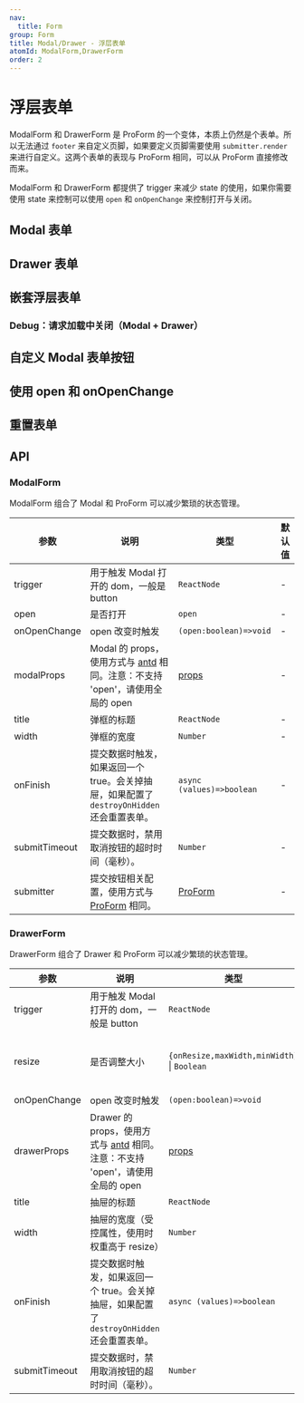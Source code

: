 ```yaml
---
nav:
  title: Form
group: Form
title: Modal/Drawer - 浮层表单
atomId: ModalForm,DrawerForm
order: 2
---
```


# 浮层表单

ModalForm 和 DrawerForm 是 ProForm 的一个变体，本质上仍然是个表单。所以无法通过 `footer` 来自定义页脚，如果要定义页脚需要使用 `submitter.render` 来进行自定义。这两个表单的表现与 ProForm 相同，可以从 ProForm 直接修改而来。

ModalForm 和 DrawerForm 都提供了 trigger 来减少 state 的使用，如果你需要使用 state 来控制可以使用 `open` 和 `onOpenChange` 来控制打开与关闭。

## Modal 表单

<code src="../../../demos/form/ModalForm/modal-form.tsx"  background="var(--main-bg-color)" title="Modal 表单"></code>

## Drawer 表单

<code src="../../../demos/form/ModalForm/drawer-form.tsx"  background="var(--main-bg-color)" title="Drawer 表单"></code>

## 嵌套浮层表单

<code src="../../../demos/form/ModalForm/drawer-form-nested.tsx" debug  background="var(--main-bg-color)" title="Drawer Forms"></code>

### Debug：请求加载中关闭（Modal + Drawer）

<code src="../../../demos/form/ModalForm/modal-form-request-destroy-debug.tsx" debug background="var(--main-bg-color)" title="Debug: destroyOnHidden + request (Modal & Drawer)"></code>

## 自定义 Modal 表单按钮

<code src="../../../demos/form/ModalForm/modal-form-submitter.tsx"  background="var(--main-bg-color)" title="自定义 Modal 表单按钮"></code>

## 使用 open 和 onOpenChange

<code src="../../../demos/form/ModalForm/open-on-open-change.tsx"  background="var(--main-bg-color)" title="使用 open 和 onOpenChange"></code>

## 重置表单

<code src="../../../demos/form/ModalForm/modal-form-reset.tsx"  background="var(--main-bg-color)" title="重置表单"></code>

## API

### ModalForm

ModalForm 组合了 Modal 和 ProForm 可以减少繁琐的状态管理。

| 参数          | 说明                                                                                                                    | 类型                                                        | 默认值 |
| ------------- | ----------------------------------------------------------------------------------------------------------------------- | ----------------------------------------------------------- | ------ |
| trigger       | 用于触发 Modal 打开的 dom，一般是 button                                                                                | `ReactNode`                                                 | -      |
| open          | 是否打开                                                                                                                | `open`                                                      | -      |
| onOpenChange  | open 改变时触发                                                                                                         | `(open:boolean)=>void`                                      | -      |
| modalProps    | Modal 的 props，使用方式与 [antd](https://ant.design/components/modal-cn/) 相同。注意：不支持 'open'，请使用全局的 open | [props](https://ant.design/components/modal-cn/#API)        | -      |
| title         | 弹框的标题                                                                                                              | `ReactNode`                                                 | -      |
| width         | 弹框的宽度                                                                                                              | `Number`                                                    | -      |
| onFinish      | 提交数据时触发，如果返回一个 true。会关掉抽屉，如果配置了 `destroyOnHidden` 还会重置表单。                              | `async (values)=>boolean`                                   | -      |
| submitTimeout | 提交数据时，禁用取消按钮的超时时间（毫秒）。                                                                            | `Number`                                                    | -      |
| submitter     | 提交按钮相关配置，使用方式与 [ProForm](https://procomponents.ant.design/components/form) 相同。                         | [ProForm](https://procomponents.ant.design/components/form) | -      |

### DrawerForm

DrawerForm 组合了 Drawer 和 ProForm 可以减少繁琐的状态管理。

| 参数          | 说明                                                                                                                      | 类型                                                  | 默认值                                                                     |
| ------------- | ------------------------------------------------------------------------------------------------------------------------- | ----------------------------------------------------- | -------------------------------------------------------------------------- |
| trigger       | 用于触发 Modal 打开的 dom，一般是 button                                                                                  | `ReactNode`                                           | -                                                                          |
| resize        | 是否调整大小                                                                                                              | `{onResize,maxWidth,minWidth}` \| `Boolean`           | { onResize: () => { }, maxWidth: window\.innerWidth \* 0.8, minWidth: 300} |
| onOpenChange  | open 改变时触发                                                                                                           | `(open:boolean)=>void`                                | -                                                                          |
| drawerProps   | Drawer 的 props，使用方式与 [antd](https://ant.design/components/drawer-cn/) 相同。注意：不支持 'open'，请使用全局的 open | [props](https://ant.design/components/drawer-cn/#API) | -                                                                          |
| title         | 抽屉的标题                                                                                                                | `ReactNode`                                           | -                                                                          |
| width         | 抽屉的宽度（受控属性，使用时权重高于 resize）                                                                             | `Number`                                              | -                                                                          |
| onFinish      | 提交数据时触发，如果返回一个 true。会关掉抽屉，如果配置了 `destroyOnHidden` 还会重置表单。                                | `async (values)=>boolean`                             | -                                                                          |
| submitTimeout | 提交数据时，禁用取消按钮的超时时间（毫秒）。                                                                              | `Number`                                              | -                                                                          |
